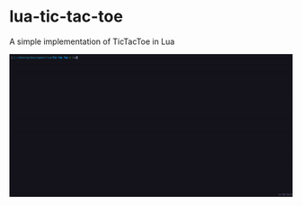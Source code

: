 # lua-tic-tac-toe
A simple implementation of TicTacToe in Lua

<img src="https://github.com/ThGnommy/lua-tic-tac-toe/blob/main/tic-tac-toe.gif" width="2000" />
